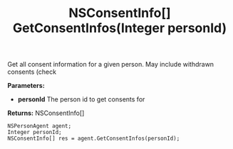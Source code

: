 ﻿---
uid: crmscript_ref_NSPersonAgent_GetConsentInfos
title: NSConsentInfo[] GetConsentInfos(Integer personId)
intellisense: NSPersonAgent.GetConsentInfos
keywords: NSPersonAgent, GetConsentInfos
so.topic: reference
---

Get all consent information for a given person. May include withdrawn consents (check 

**Parameters:**
 - **personId** The person id to get consents for

**Returns:** NSConsentInfo[]

```crmscript
NSPersonAgent agent;
Integer personId;
NSConsentInfo[] res = agent.GetConsentInfos(personId);
```

